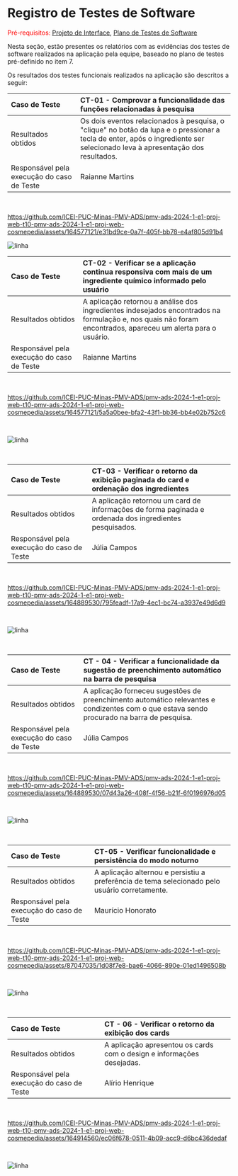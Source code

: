 # Registro de Testes de Software

<span style="color:red">Pré-requisitos: <a href="https://github.com/ICEI-PUC-Minas-PMV-ADS/pmv-ads-2024-1-e1-proj-web-t10-pmv-ads-2024-1-e1-proj-web-cosmepedia/blob/main/documentos/04-Projeto%20de%20Interface.md"> Projeto de Interface</a></span>, <a href="https://github.com/ICEI-PUC-Minas-PMV-ADS/pmv-ads-2024-1-e1-proj-web-t10-pmv-ads-2024-1-e1-proj-web-cosmepedia/blob/main/documentos/07-Plano%20de%20Testes%20de%20Software.md"> Plano de Testes de Software</a>

Nesta seção, estão presentes os relatórios com as evidências dos testes de software realizados na aplicação pela equipe, baseado no plano de testes pré-definido no item 7.

Os resultados dos testes funcionais realizados na aplicação são descritos a seguir:

|Caso de Teste    | CT-01 - Comprovar a funcionalidade das funções relacionadas à pesquisa |
|:---|:---|
| Resultados obtidos | Os dois eventos relacionados à pesquisa, o "clique" no botão da lupa e o pressionar a tecla de enter, após o ingrediente ser selecionado leva à apresentação dos resultados.  |
| Responsável pela execução do caso de Teste | Raianne Martins|

<br>

https://github.com/ICEI-PUC-Minas-PMV-ADS/pmv-ads-2024-1-e1-proj-web-t10-pmv-ads-2024-1-e1-proj-web-cosmepedia/assets/164577121/e31bd9ce-0a7f-405f-bb78-e4af805d91b4



![linha](https://github.com/ICEI-PUC-Minas-PMV-ADS/pmv-ads-2024-1-e1-proj-web-t10-pmv-ads-2024-1-e1-proj-web-cosmepedia/assets/164577121/c25a90ef-354f-4d71-bfe0-d4f5d3eca34c)





|Caso de Teste    | CT-02 - Verificar se a aplicação continua responsiva com mais de um ingrediente químico informado pelo usuário |
|:---|:---|
| Resultados obtidos | A aplicação retornou a análise dos ingredientes indesejados encontrados na formulação e, nos quais não foram encontrados, apareceu um alerta para o usuário.  |
| Responsável pela execução do caso de Teste | Raianne Martins |

<br>




https://github.com/ICEI-PUC-Minas-PMV-ADS/pmv-ads-2024-1-e1-proj-web-t10-pmv-ads-2024-1-e1-proj-web-cosmepedia/assets/164577121/5a5a0bee-bfa2-43f1-bb36-bb4e02b752c6



<br>

![linha](https://github.com/ICEI-PUC-Minas-PMV-ADS/pmv-ads-2024-1-e1-proj-web-t10-pmv-ads-2024-1-e1-proj-web-cosmepedia/assets/164577121/abb07396-aa9a-4224-a0e8-6dc72d2da7e6)

<br>


|Caso de Teste    | CT-03 - Verificar o retorno da exibição paginada do card e ordenação dos ingredientes |
|:---|:---|
| Resultados obtidos | A aplicação retornou um card de informações de forma paginada e ordenada dos ingredientes pesquisados.  |
| Responsável pela execução do caso de Teste | Júlia Campos |

<br>

https://github.com/ICEI-PUC-Minas-PMV-ADS/pmv-ads-2024-1-e1-proj-web-t10-pmv-ads-2024-1-e1-proj-web-cosmepedia/assets/164889530/795feadf-17a9-4ec1-bc74-a3937e49d6d9

<br> 


![linha](https://github.com/ICEI-PUC-Minas-PMV-ADS/pmv-ads-2024-1-e1-proj-web-t10-pmv-ads-2024-1-e1-proj-web-cosmepedia/assets/164577121/0c209868-c6f7-40e1-a430-0e86d568a08a)


<br>

|Caso de Teste    | CT - 04 - Verificar a funcionalidade da sugestão de preenchimento automático na barra de pesquisa |
|:---|:---|
| Resultados obtidos |  A aplicação forneceu sugestões de preenchimento automático relevantes e condizentes com o que estava sendo procurado na barra de pesquisa.  |
| Responsável pela execução do caso de Teste | Júlia Campos |

<br>

https://github.com/ICEI-PUC-Minas-PMV-ADS/pmv-ads-2024-1-e1-proj-web-t10-pmv-ads-2024-1-e1-proj-web-cosmepedia/assets/164889530/07d43a26-408f-4f56-b21f-6f0196976d05

<br>

![linha](https://github.com/ICEI-PUC-Minas-PMV-ADS/pmv-ads-2024-1-e1-proj-web-t10-pmv-ads-2024-1-e1-proj-web-cosmepedia/assets/164577121/e4f1da8e-7cff-450c-84d3-ed868c2c7f1c)


<br>

|Caso de Teste    | CT-05 - Verificar funcionalidade e persistência do modo noturno |
|:---|:---|
| Resultados obtidos |  A aplicação alternou e persistiu a preferência de tema selecionado pelo usuário corretamente.  |
| Responsável pela execução do caso de Teste | Maurício Honorato |

<br>

https://github.com/ICEI-PUC-Minas-PMV-ADS/pmv-ads-2024-1-e1-proj-web-t10-pmv-ads-2024-1-e1-proj-web-cosmepedia/assets/87047035/1d08f7e8-bae6-4066-890e-01ed1496508b

<br>


![linha](https://github.com/ICEI-PUC-Minas-PMV-ADS/pmv-ads-2024-1-e1-proj-web-t10-pmv-ads-2024-1-e1-proj-web-cosmepedia/assets/164577121/1388081c-2981-4848-bde6-1a4070607cdb)


<br>


|Caso de Teste    |CT - 06 - Verificar o retorno da exibição dos cards|
|:---|:---|
| Resultados obtidos |  A aplicação apresentou os cards com o design e informações desejadas.  |
| Responsável pela execução do caso de Teste | Alírio Henrique|


<br>

https://github.com/ICEI-PUC-Minas-PMV-ADS/pmv-ads-2024-1-e1-proj-web-t10-pmv-ads-2024-1-e1-proj-web-cosmepedia/assets/164914560/ec06f678-0511-4b09-acc9-d6bc436dedaf

<br>

![linha](https://github.com/ICEI-PUC-Minas-PMV-ADS/pmv-ads-2024-1-e1-proj-web-t10-pmv-ads-2024-1-e1-proj-web-cosmepedia/assets/164577121/99a3d4c4-5678-4e6c-bbd0-4d7df9c2e584)


<br>




